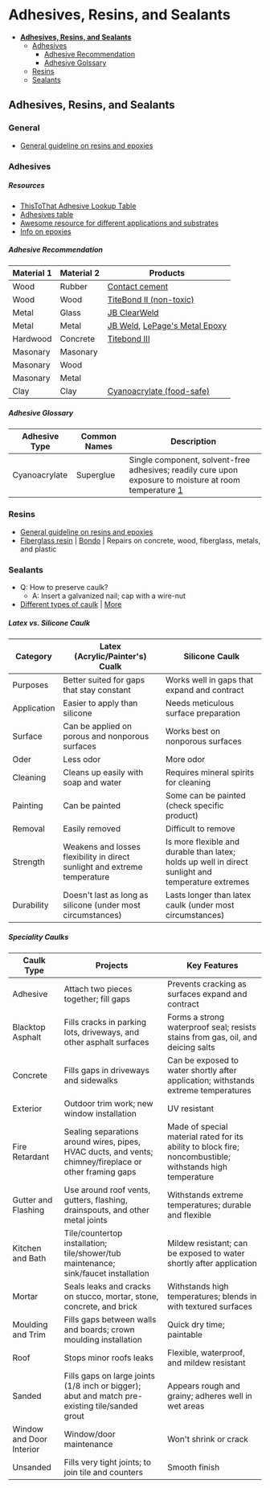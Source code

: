 # Adhesives, Resins, and Sealants

* [**Adhesives, Resins, and Sealants**](#adhesives-resins-and-sealants)
  * [Adhesives](#adhesives)
    * [Adhesive Recommendation](#adhesive-recommendation)
    * [Adhesive Golssary](#adhesive-glossary)
  * [Resins](#resins)
  * [Sealants](#sealants)
  
## Adhesives, Resins, and Sealants

### General
* [General guideline on resins and epoxies](http://www.cca.edu/sites/default/files/pdf/08/resin-guidelines.pdf)

### Adhesives

##### Resources
* [ThisToThat Adhesive Lookup Table](http://www.thistothat.com/)
* [Adhesives table](http://www.mr-dt.com/materials/adhesives.htm)
* [Awesome resource for different applications and substrates](http://www.masterbond.com/applications)
* [Info on epoxies](http://diy.stackexchange.com/questions/24862/are-all-epoxy-created-equal)

##### Adhesive Recommendation  

Material 1 | Material 2 | Products
-----------|------------|---------
Wood | Rubber | [Contact cement][1.1.1]
Wood | Wood | [TiteBond II (non-toxic)][1.4.1]
Metal | Glass | [JB ClearWeld][1.2.1]
Metal | Metal | [JB Weld][1.5.1], [LePage's Metal Epoxy][1.5.2]
Hardwood | Concrete | [Titebond III][1.6.1]
Masonary | Masonary |
Masonary | Wood |
Masonary | Metal |
Clay | Clay | [Cyanoacrylate (food-safe)][1.3.1]


[1.1.1]: http://diy.stackexchange.com/questions/11441/adhesive-for-gluing-rubber-to-wood "Contact cement"
[1.2.1]: http://diy.stackexchange.com/questions/28745/what-type-of-adhesive-do-i-use-to-bond-metal-glass "JB ClearWeld"
[1.3.1]: http://diy.stackexchange.com/questions/12320/how-can-i-repair-a-shattered-clay-pot-lid "Cyanoacrylate (food-safe)"
[1.4.1]: http://diy.stackexchange.com/questions/972/non-toxic-wood-glue "TiteBond II (non-toxic)"
[1.5.1]: http://diy.stackexchange.com/questions/2231/what-is-a-strong-glue-for-bonding-metal "JB Weld"
[1.5.2]: http://diy.stackexchange.com/questions/2231/what-is-a-strong-glue-for-bonding-metal "LePage's Metal Epoxy"
[1.6.1]: http://diy.stackexchange.com/questions/9137/what-type-of-glue-should-i-use-to-repair-my-hardwood-floor "Titebond III"

##### Adhesive Glossary  

Adhesive Type | Common Names | Description
--------------|--------------|------------
Cyanoacrylate | Superglue | Single component, solvent-free adhesives; readily cure upon exposure to moisture at room temperature [1][2.1.1]

[2.1.1]: http://www.masterbond.com/products/cyanoacrylate-adhesive-systems "1"

### Resins
* [General guideline on resins and epoxies](http://www.cca.edu/sites/default/files/pdf/08/resin-guidelines.pdf)
* [Fiberglass resin]() | [Bondo](http://bondo.com/tips#fzypgDIRToTbGRwa.97) | Repairs on concrete, wood, fiberglass, metals, and plastic

### Sealants
* Q: How to preserve caulk?
  * A: Insert a galvanized nail; cap with a wire-nut
* [Different types of caulk](http://www.lowes.com/projects/paint-stain-and-wallpaper/caulk-buying-guide/project) | [More](http://www.thisoldhouse.com/toh/article/0,,203227-2,00.html)

##### Latex vs. Silicone Caulk

Category | Latex (Acrylic/Painter's) Cualk | Silicone Caulk
---------|---------------------------------|---------------
Purposes | Better suited for gaps that stay constant | Works well in gaps that expand and contract
Application | Easier to apply than silicone | Needs meticulous surface preparation
Surface | Can be applied on porous and nonporous surfaces | Works best on nonporous surfaces
Oder | Less odor | More odor
Cleaning | Cleans up easily with soap and water | Requires mineral spirits for cleaning
Painting | Can be painted | Some can be painted (check specific product)
Removal | Easily removed | Difficult to remove
Strength | Weakens and losses flexibility in direct sunlight and extreme temperature | Is more flexible and durable than latex; holds up well in direct sunlight and temperature extremes
Durability | Doesn't last as long as silicone (under most circumstances) | Lasts longer than latex caulk (under most circumstances)

##### Speciality Caulks

Caulk Type | Projects | Key Features
-----------|----------|-------------
Adhesive | Attach two pieces together; fill gaps | Prevents cracking as surfaces expand and contract
Blacktop Asphalt | Fills cracks in parking lots, driveways, and other asphalt surfaces | Forms a strong waterproof seal; resists stains from gas, oil, and deicing salts
Concrete | Fills gaps in driveways and sidewalks | Can be exposed to water shortly after application; withstands extreme temperatures
Exterior | Outdoor trim work; new window installation | UV resistant
Fire Retardant | Sealing separations around wires, pipes, HVAC ducts, and vents; chimney/fireplace or other framing gaps | Made of special material rated for its ability to block fire; noncombustible; withstands high temperature
Gutter and Flashing | Use around roof vents, gutters, flashing, drainspouts, and other metal joints | Withstands extreme temperatures; durable and flexible
Kitchen and Bath | Tile/countertop installation; tile/shower/tub maintenance; sink/faucet installation | Mildew resistant; can be exposed to water shortly after application
Mortar | Seals leaks and cracks on stucco, mortar, stone, concrete, and brick | Withstands high temperatures; blends in with textured surfaces
Moulding and Trim | Fills gaps between walls and boards; crown moulding installation | Quick dry time; paintable
Roof | Stops minor roofs leaks | Flexible, waterproof, and mildew resistant
Sanded | Fills gaps on large joints (1/8 inch or bigger); abut and match pre-existing tile/sanded grout | Appears rough and grainy; adheres well in wet areas
Window and Door Interior | Window/door maintenance | Won't shrink or crack
Unsanded | Fills very tight joints; to join tile and counters | Smooth finish
